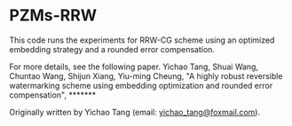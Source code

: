 # PZMs-RRW

This code runs the experiments for RRW-CG scheme using an optimized embedding strategy and a rounded error compensation.

For more details, see the following paper. Yichao Tang, Shuai Wang, Chuntao Wang, Shijun Xiang, Yiu-ming Cheung, "A highly robust reversible watermarking scheme using embedding optimization and rounded error compensation", *******

Originally written by Yichao Tang (email: yichao_tang@foxmail.com).
